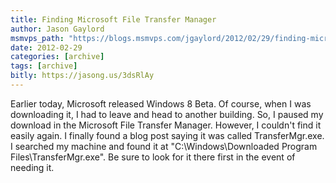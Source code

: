 ```yaml
---
title: Finding Microsoft File Transfer Manager
author: Jason Gaylord
msmvps_path: "https://blogs.msmvps.com/jgaylord/2012/02/29/finding-microsoft-file-transfer-manager/"
date: 2012-02-29
categories: [archive]
tags: [archive]
bitly: https://jasong.us/3dsRlAy
---
```


Earlier today, Microsoft released Windows 8 Beta. Of course, when I was downloading it, I had to leave and head to another building. So, I paused my download in the Microsoft File Transfer Manager. However, I couldn't find it easily again. I finally found a blog post saying it was called TransferMgr.exe. I searched my machine and found it at "C:\Windows\Downloaded Program Files\TransferMgr.exe". Be sure to look for it there first in the event of needing it.